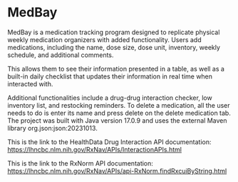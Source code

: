 # MedBay
MedBay is a medication tracking program designed to replicate physical weekly medication organizers with added functionality. 
Users add medications, including the name, dose size, dose unit, inventory, weekly schedule, and additional comments. 

This allows them to see their information presented in a table, as well as a built-in daily checklist that updates 
their information in real time when interacted with. 

Additional functionalities include a drug-drug interaction checker, low inventory list, and restocking reminders. 
To delete a medication, all the user needs to do is enter its name and press delete on the delete medication tab.
The project was built with Java version 17.0.9 and uses the external Maven library org.json:json:20231013.

This is the link to the HealthData Drug Interaction API documentation: https://lhncbc.nlm.nih.gov/RxNav/APIs/InteractionAPIs.html

This is the link to the RxNorm API documentation: https://lhncbc.nlm.nih.gov/RxNav/APIs/api-RxNorm.findRxcuiByString.html
